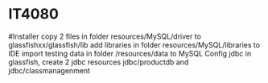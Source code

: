# IT4080

#Installer
	copy 2 files in folder resources/MySQL/driver to glassfishxx/glassfish/lib
	add libraries in folder resources/MySQL/libraries to IDE
	import testing data in folder /resources/data to MySQL
	Config jdbc in glassfish, create 2 jdbc resources jdbc/productdb and jdbc/classmanagenment